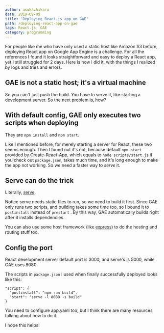 ```yaml
---
author: asukachikaru
date: 2019-09-09
title: 'Deploying React.js app on GAE'
path: /deploying-react-app-on-gae
tags: React.js, GAE
category: programming
---
```


For people like me who have only used a static host like Amazon S3 before, deploying React app on Google App Engine is a challenge. For all the references I found it looks straightforward and easy to deploy a React app, yet I still struggled for 2 days. Here is how I did it, with the things I realized by logs and tries and errors.

## GAE is not a static host; it's a virtual machine

So you can't just push the build. You have to serve it, like starting a development server. So the next problem is, how?

## With default config, GAE only executes two scripts when deploying

They are `npm install` and `npm start`.

Like I mentioned before, for merely starting a server for React, these two seems enough. Then I found out it's not, because default `npm start` provided by Create-React-App, which equals to `node scripts/start.js` if you check out `package.json`, takes much time, and it's long enough to make the app not working. So we need a faster way to *serve* it.

## Serve can do the trick

Literally, [serve](https://github.com/zeit/serve).

Notice serve needs static files to run, so we need to build it first. Since GAE only runs two scripts, and building takes some time too, so I bound it to `postinstall` instead of `prestart` . By this way, GAE automatically builds right after it installs dependencies.

You can also use some host framework (like [express](https://github.com/expressjs/express)) to do the hosting and routing stuff too.

## Config the port

React development server default port is 3000, and serve's is 5000, while GAE uses 8080.

The scripts in `package.json` I used when finally successfully deployed looks like this:

    "script": {
      "postinstall": "npm run build",
      "start": "serve -l 8080 -s build"
    }

You need to configure app.yaml too, but I think there are many resources talking about how to do it.

I hope this helps!
